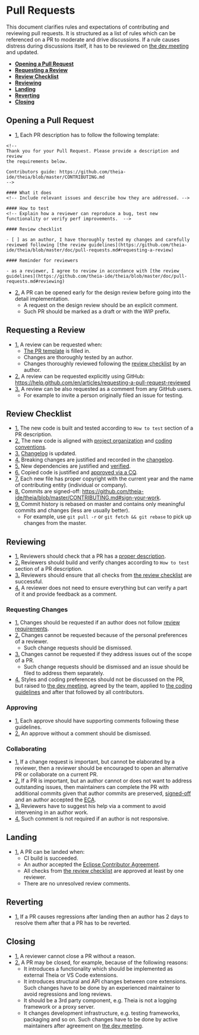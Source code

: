 # Pull Requests

This document clarifies rules and expectations of contributing and reviewing pull requests.
It is structured as a list of rules which can be referenced on a PR to moderate and drive discussions.
If a rule causes distress during discussions itself, it has to be reviewed on [the dev meeting](https://github.com/theia-ide/theia/wiki/Dev-Meetings) and updated.

 - [**Opening a Pull Request**](#opening-a-pull-request)
 - [**Requesting a Review**](#requesting-a-review)
 - [**Review Checklist**](#review-checklist)
 - [**Reviewing**](#reviewing)
 - [**Landing**](#landing)
 - [**Reverting**](#reverting)
 - [**Closing**](#closing)

## Opening a Pull Request

<a name="pr-template"></a>
- [1.](#pr-template) Each PR description has to follow the following template:
```
<!--
Thank you for your Pull Request. Please provide a description and review
the requirements below.

Contributors guide: https://github.com/theia-ide/theia/blob/master/CONTRIBUTING.md
-->

#### What it does
<!-- Include relevant issues and describe how they are addressed. -->

#### How to test
<!-- Explain how a reviewer can reproduce a bug, test new functionality or verify perf improvements.  -->

#### Review checklist

- [ ] as an author, I have thoroughly tested my changes and carefully reviewed following [the review guidelines](https://github.com/theia-ide/theia/blob/master/doc/pull-requests.md#requesting-a-review)

#### Reminder for reviewers

- as a reviewer, I agree to review in accordance with [the review guidelines](https://github.com/theia-ide/theia/blob/master/doc/pull-requests.md#reviewing)

```

<a name="design-review"></a>
- [2.](#design-review) A PR can be opened early for the design review before going into the detail implementation.
  - A request on the design review should be an explicit comment.
  - Such PR should be marked as a draft or with the WIP prefix.

## Requesting a Review

<a name="review-reqs"></a>
- [1.](#review-reqs) A review can be requested when:
  - [The PR template](#pr-template) is filled in.
  - Changes are thoroughly tested by an author.
  - Changes thoroughly reviewed following the [review checklist](#review-checklist) by an author.
<a name="review-request-gh"></a>
- [2.](#review-request-gh) A review can be requested explicitly using GitHub: https://help.github.com/en/articles/requesting-a-pull-request-reviewed
<a name="review-request-comment"></a>
- [3.](#review-request-comment) A review can be also requested as a comment from any GitHub users.
  - For example to invite a person originally filed an issue for testing.

## Review Checklist

<a name="checklist-build-and-test"></a>
- [1.](#checklist-build-and-test) The new code is built and tested according to `How to test` section of a PR description.
<a name="checklist-project-org"></a>
- [2.](#checklist-project-org) The new code is aligned with [project organization](https://github.com/theia-ide/theia/wiki/Code-Organization) and [coding conventions](https://github.com/theia-ide/theia/wiki/Coding-Guidelines).
<a name="checklist-changelog"></a>
- [3.](#checklist-changelog) [Changelog](https://github.com/theia-ide/theia/blob/master/CHANGELOG.md) is updated.
<a name="checklist-breaking-changes"></a>
- [4.](#checklist-breaking-changes) Breaking changes are justified and recorded in the [changelog](https://github.com/theia-ide/theia/blob/master/CHANGELOG.md).
<a name="checklist-dependencies"></a>
- [5.](#checklist-dependencies) New dependencies are justified and [verified](https://github.com/theia-ide/theia/wiki/Registering-CQs#wip---new-ecd-theia-intellectual-property-clearance-approach-experimental).
<a name="checklist-copied-code"></a>
- [6.](#checklist-copied-code) Copied code is justified and [approved via a CQ](https://github.com/theia-ide/theia/wiki/Registering-CQs#case-3rd-party-project-code-copiedforked-from-another-project-into-eclipse-theia-maintained-by-us).
<a name="checklist-copyright"></a>
- [7.](#checklist-copyright) Each new file has proper copyright with the current year and the name of contributing entity (individual or company).
<a name="checklist-sign-off"></a>
- [8.](#checklist-sign-off) Commits are signed-off: https://github.com/theia-ide/theia/blob/master/CONTRIBUTING.md#sign-your-work.
<a name="checklist-commit-history"></a>
- [9.](#checklist-commit-history) Commit history is rebased on master and contains only meaningful commits and changes (less are usually better).
  - For example, use `git pull -r` or `git fetch && git rebase` to pick up changes from the master.

## Reviewing

<a name="reviewing-template"></a>
- [1.](#eviewing-template) Reviewers should check that a PR has a [proper description](#pr-template).
<a name="reviewing-fn"></a>
- [2.](#eviewing-fn) Reviewers should build and verify changes according to `How to test` section of a PR description.
<a name="reviewing-checklist"></a>
- [3.](#reviewing-checklist) Reviewers should ensure that all checks from [the review checklist](#review-checklist) are successful.
<a name="reviewing-share"></a>
- [4.](#reviewing-share) A reviewer does not need to ensure everything but can verify a part of it and provide feedback as a comment.

### Requesting Changes

<a name="changes-review-reqs"></a>
- [1.](#changes-review-reqs) Changes should be requested if an author does not follow [review requirements](#review-reqs).
<a name="changes-no-nit"></a>
- [2.](#changes-no-nit) Changes cannot be requested because of the personal preferences of a reviewer.
  - Such change requests should be dismissed.
<a name="changes-no-out-of-scope"></a>
- [3.](#changes-no-out-of-scope) Changes cannot be requested if they address issues out of the scope of a PR.
  - Such change requests should be dismissed and an issue should be filed to address them separately.
<a name="changes-style-agreement"></a>
- [4.](#changes-style-agreement) Styles and coding preferences should not be discussed on the PR, but raised to [the dev meeting](https://github.com/theia-ide/theia/wiki/Dev-Meetings),
  agreed by the team, applied to [the coding guidelines](https://github.com/theia-ide/theia/wiki/Coding-Guidelines) and after that followed by all contributors.

### Approving

<a name="justifiying-approve"></a>
- [1.](#justifiying-approve) Each approve should have supporting comments following these guidelines.
<a name="dismissing-approve"></a>
- [2.](#dismissing-approve) An approve without a comment should be dismissed.

### Collaborating

<a name="collaboration-on-pr"></a>
- [1.](#collaboration-on-pr) If a change request is important, but cannot be elaborated by a reviewer,
then a reviewer should be encouraged to open an alternative PR or collaborate on a current PR.
<a name="completing-pr"></a>
- [2.](#completing-pr) If a PR is important, but an author cannot or does not want to address outstanding issues,
then maintainers can complete the PR with additional commits
given that author commits are preserved, [signed-off](https://github.com/theia-ide/theia/blob/master/CONTRIBUTING.md#sign-your-work) and an author accepted the [ECA](https://github.com/theia-ide/theia/blob/master/CONTRIBUTING.md#eclipse-contributor-agreement).
<a name="suggesting-help-on-pr"></a>
- [3.](#suggesting-help-on-pr) Reviewers have to suggest his help via a comment to avoid intervening in an author work.
<a name="landing-stale-pr"></a>
- [4.](#landing-stale-pr) Such comment is not required if an author is not responsive.

## Landing

<a name="landing-pr"></a>
- [1.](#landing-pr) A PR can be landed when:
  - CI build is succeeded.
  - An author accepted the [Eclipse Contributor Agreement](https://github.com/theia-ide/theia/blob/master/CONTRIBUTING.md#eclipse-contributor-agreement).
  - All checks from [the review checklist](#pull-request-review-checklist) are approved at least by one reviewer.
  - There are no unresolved review comments.

## Reverting

<a name="reverting-pr"></a>
- [1.](#reverting-pr) If a PR causes regressions after landing
then an author has 2 days to resolve them after that a PR has to be reverted.

## Closing

<a name="closing-pr"></a>
- [1.](#closing-pr) A reviewer cannot close a PR without a reason.
<a name="closing-pr-reasons"></a>
- [2.](#closing-pr-reasons) A PR may be closed, for example, because of the following reasons:
  - It introduces a functionality which should be implemented as external Theia or VS Code extensions.
  - It introduces structural and API changes between core extensions.
  Such changes have to be done by an experienced maintainer to avoid regressions and long reviews.
  - It should be a 3rd party component, e.g. Theia is not a logging framework or a proxy server.
  - It changes development infrastructure, e.g. testing frameworks, packaging and so on.
  Such changes have to be done by active maintainers after agreement on [the dev meeting](https://github.com/theia-ide/theia/wiki/Dev-Meetings).
